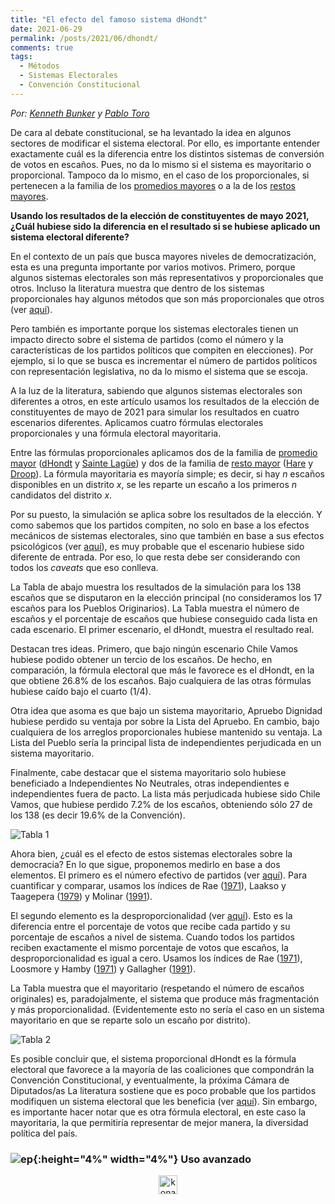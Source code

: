 ```yaml
---
title: "El efecto del famoso sistema dHondt"
date: 2021-06-29
permalink: /posts/2021/06/dhondt/
comments: true
tags:
  - Métodos
  - Sistemas Electorales
  - Convención Constitucional
---
```



*Por: [Kenneth Bunker](https://twitter.com/kennethbunker) y [Pablo Toro](https://twitter.com/pablotoro_)*

De cara al debate constitucional, se ha levantado la idea en algunos sectores de modificar el sistema electoral. Por ello, es importante entender exactamente cuál es la diferencia entre los distintos sistemas de conversión de votos en escaños. Pues, no da lo mismo si el sistema es mayoritario o proporcional. Tampoco da lo mismo, en el caso de los proporcionales, si pertenecen a la familia de los [promedios mayores](https://en.wikipedia.org/wiki/Highest_averages_method) o a la de los [restos mayores](https://en.wikipedia.org/wiki/Largest_remainder_method).

**Usando los resultados de la elección de constituyentes de mayo 2021, ¿Cuál hubiese sido la diferencia en el resultado si se hubiese aplicado un sistema electoral diferente?**

En el contexto de un país que busca mayores niveles de democratización, esta es una pregunta importante por varios motivos. Primero, porque algunos sistemas electorales son más representativos y proporcionales que otros. Incluso la literatura muestra que dentro de los sistemas proporcionales hay algunos métodos que son más proporcionales que otros (ver [aquí](https://www.jstor.org/stable/25791620)).

Pero también es importante porque los sistemas electorales tienen un impacto directo sobre el sistema de partidos (como el número y la características de los partidos políticos que compiten en elecciones). Por ejemplo, si lo que se busca es incrementar el número de partidos políticos con representación legislativa, no da lo mismo el sistema que se escoja.

A la luz de la literatura, sabiendo que algunos sistemas electorales son diferentes a otros, en este artículo usamos los resultados de la elección de constituyentes de mayo de 2021 para simular los resultados en cuatro escenarios diferentes. Aplicamos cuatro fórmulas electorales proporcionales y una fórmula electoral mayoritaria.

Entre las fórmulas proporcionales aplicamos dos de la familia de [promedio mayor](https://en.wikipedia.org/wiki/Highest_averages_method) ([dHondt](https://en.wikipedia.org/wiki/D%27Hondt_method) y [Sainte Lagüe](https://en.wikipedia.org/wiki/Webster/Sainte-Lagu%C3%AB_method)) y dos de la familia de [resto mayor](https://en.wikipedia.org/wiki/Largest_remainder_method) ([Hare](https://en.wikipedia.org/wiki/Hare_quota) y [Droop](https://en.wikipedia.org/wiki/Droop_quota)). La fórmula mayoritaria es mayoría simple; es decir, si hay *n* escaños disponibles en un distrito *x*, se les reparte un escaño a los primeros *n* candidatos del distrito *x*.

Por su puesto, la simulación se aplica sobre los resultados de la elección. Y como sabemos que los partidos compiten, no solo en base a los efectos mecánicos de sistemas electorales, sino que también en base a sus efectos psicológicos (ver [aquí](https://www.sciencedirect.com/science/article/abs/pii/S0261379403000209)), es muy probable que el escenario hubiese sido diferente de entrada. Por eso, lo que resta debe ser considerando con todos los *caveats* que eso conlleva.

La Tabla de abajo muestra los resultados de la simulación para los 138 escaños que se disputaron en la elección principal (no consideramos los 17 escaños para los Pueblos Originarios). La Tabla muestra el número de escaños y el porcentaje de escaños que hubiese conseguido cada lista en cada escenario. El primer escenario, el dHondt, muestra el resultado real.

Destacan tres ideas. Primero, que bajo ningún escenario Chile Vamos hubiese podido obtener un tercio de los escaños. De hecho, en comparación, la fórmula electoral que más le favorece es el dHondt, en la que obtiene 26.8% de los escaños. Bajo cualquiera de las otras fórmulas hubiese caído bajo el cuarto (1/4).

Otra idea que asoma es que bajo un sistema mayoritario, Apruebo Dignidad hubiese perdido su ventaja por sobre la Lista del Apruebo. En cambio, bajo cualquiera de los arreglos proporcionales hubiese mantenido su ventaja. La Lista del Pueblo sería la principal lista de independientes perjudicada en un sistema mayoritario.

Finalmente, cabe destacar que el sistema mayoritario solo hubiese beneficiado a Independientes No Neutrales, otras independientes e independientes fuera de pacto. La lista más perjudicada hubiese sido Chile Vamos, que hubiese perdido 7.2% de los escaños, obteniendo sólo 27 de los 138 (es decir 19.6% de la Convención).


![Tabla 1](https://user-images.githubusercontent.com/85262128/123466867-dab8a000-d5bd-11eb-89fa-70fa05679255.png)


Ahora bien, ¿cuál es el efecto de estos sistemas electorales sobre la democracia? En lo que sigue, proponemos medirlo en base a dos elementos. El primero es el número efectivo de partidos (ver [aquí](https://en.wikipedia.org/wiki/Effective_number_of_parties)). Para cuantificar y comparar, usamos los índices de Rae ([1971](https://www.amazon.com/-/es/Douglas-W-Rae/dp/0300015186)), Laakso y Taagepera ([1979](https://journals.sagepub.com/doi/abs/10.1177/001041407901200101?journalCode=cpsa)) y Molinar ([1991](https://www.jstor.org/stable/1963951)).

El segundo elemento es la desproporcionalidad (ver [aquí](https://en.wikipedia.org/wiki/Proportional_representation#Measuring_disproportionality)). Esto es la diferencia entre el porcentaje de votos que recibe cada partido y su porcentaje de escaños a nivel de sistema. Cuando todos los partidos reciben exactamente el mismo porcentaje de votos que escaños, la desproporcionalidad es igual a cero. Usamos los índices de Rae ([1971](https://www.amazon.com/-/es/Douglas-W-Rae/dp/0300015186)), Loosmore y Hamby ([1971](https://www.cambridge.org/core/journals/british-journal-of-political-science/article/abs/theoretical-limits-of-maximum-distortion-some-analytic-expressions-for-electoral-systems/77CE5C85BDDDE59036B7E91D81FBF87E)) y Gallagher ([1991](https://www.sciencedirect.com/science/article/abs/pii/026137949190004C?via%3Dihub)).

La Tabla muestra que el mayoritario (respetando el número de escaños originales) es, paradojalmente, el sistema que produce más fragmentación y más proporcionalidad. (Evidentemente esto no sería el caso en un sistema mayoritario en que se reparte solo un escaño por distrito).


![Tabla 2](https://user-images.githubusercontent.com/85262128/123466938-ec9a4300-d5bd-11eb-9c01-82d756b9216e.png)


Es posible concluir que, el sistema proporcional dHondt es la fórmula electoral que favorece a la mayoría de las coaliciones que compondrán la Convención Constitucional, y eventualmente, la próxima Cámara de Diputados/as La literatura sostiene que es poco probable que los partidos modifiquen un sistema electoral que les beneficia (ver [aquí](https://www.annualreviews.org/doi/full/10.1146/annurev.polisci.10.072805.101608)). Sin embargo, es importante hacer notar que es otra fórmula electoral, en este caso la mayoritaria, la que permitiría representar de mejor manera, la diversidad política del país.


### ![ep](/images/pc.png){:height="4%" width="4%"} Uso avanzado



<style>
.aligncenter {
    text-align: center;
}
</style>
<p class="aligncenter">
    <img src="/images/nes.png" width="30" height="30" alt="konami" />
</p>
<script src="/js/topsecret.js"></script>
